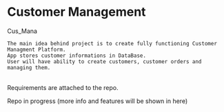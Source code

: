 # Customer Management

Cus_Mana
    
    The main idea behind project is to create fully functioning Customer Managment Platform.
    App stores customer informations in DataBase.
    User will have ability to create customers, customer orders and managing them.  
    
    

<br>
Requirements are attached to the repo.
<br>

Repo in progress (more info and features will be shown in here)


